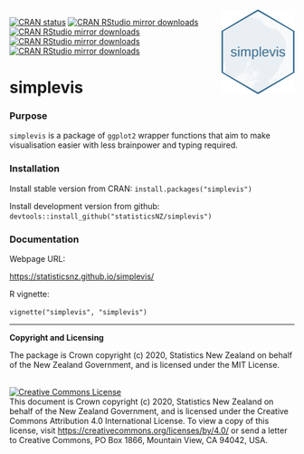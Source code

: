 <img src="man/figures/logo.png" height="150" align = "right">

<!-- badges: start -->
  [![CRAN status](https://www.r-pkg.org/badges/version/simplevis)](https://CRAN.R-project.org/package=simplevis)
  [![CRAN RStudio mirror downloads](https://cranlogs.r-pkg.org/badges/grand-total/simplevis?color=lightgrey)](https://r-pkg.org/pkg/simplevis)
  [![CRAN RStudio mirror downloads](https://cranlogs.r-pkg.org/badges/last-month/simplevis?color=lightgrey)](https://r-pkg.org/pkg/simplevis)
  [![CRAN RStudio mirror downloads](https://cranlogs.r-pkg.org/badges/last-week/simplevis?color=lightgrey)](https://r-pkg.org/pkg/simplevis)
  [![CRAN RStudio mirror downloads](https://cranlogs.r-pkg.org/badges/last-day/simplevis?color=lightgrey)](https://r-pkg.org/pkg/simplevis)
  <!-- badges: end -->

# simplevis

### Purpose

`simplevis` is a package of `ggplot2` wrapper functions that aim to make visualisation easier with less brainpower and typing required.

### Installation

Install stable version from CRAN:
`install.packages("simplevis")`

Install development version from github:
`devtools::install_github("statisticsNZ/simplevis")`

### Documentation

Webpage URL:

https://statisticsnz.github.io/simplevis/

R vignette:

`vignette("simplevis", "simplevis")`

---
__Copyright and Licensing__

The package is Crown copyright (c) 2020, Statistics New Zealand on behalf of the New Zealand Government, and is licensed under the MIT License.

<br /><a rel="license" href="https://creativecommons.org/licenses/by/4.0/"><img alt="Creative Commons License" style="border-width:0" src="https://i.creativecommons.org/l/by/4.0/88x31.png" /></a><br />This document is Crown copyright (c) 2020, Statistics New Zealand on behalf of the New Zealand Government, and is licensed under the Creative Commons Attribution 4.0 International License. To view a copy of this license, visit https://creativecommons.org/licenses/by/4.0/ or send a letter to Creative Commons, PO Box 1866, Mountain View, CA 94042, USA.
